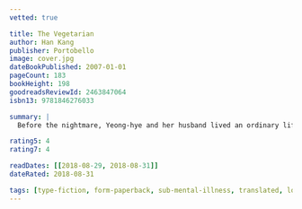 ```yaml
---
vetted: true

title: The Vegetarian
author: Han Kang
publisher: Portobello
image: cover.jpg
dateBookPublished: 2007-01-01
pageCount: 183
bookHeight: 198
goodreadsReviewId: 2463847064
isbn13: 9781846276033

summary: |
  Before the nightmare, Yeong-hye and her husband lived an ordinary life. But when splintering, blood-soaked images start haunting her thoughts, Yeong-hye decides to purge her mind and renounce eating meat. In a country where societal mores are strictly obeyed, Yeong-hye's decision to embrace a more “plant-like” existence is a shocking act of subversion. And as her passive rebellion manifests in ever more extreme and frightening forms, scandal, abuse, and estrangement begin to send Yeong-hye spiralling deep into the spaces of her fantasy.

rating5: 4
rating7: 4

readDates: [[2018-08-29, 2018-08-31]]
dateRated: 2018-08-31

tags: [type-fiction, form-paperback, sub-mental-illness, translated, loc-korea]
---
```

